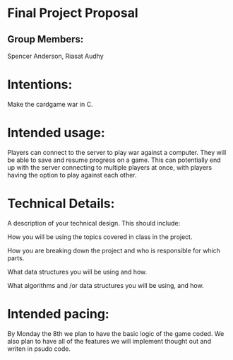 # Final Project Proposal

## Group Members:

Spencer Anderson, Riasat Audhy
       
# Intentions:

Make the cardgame war in C.
    
# Intended usage:

Players can connect to the server to play war against a computer. They will be able to save and resume progress on a game. This can potentially end up with the server connecting to multiple players at once, with players having the option to play against each other.
  
# Technical Details:

A description of your technical design. This should include:
   
How you will be using the topics covered in class in the project.
     
How you are breaking down the project and who is responsible for which parts.
  
What data structures you will be using and how.
     
What algorithms and /or data structures you will be using, and how.
    
# Intended pacing:

By Monday the 8th we plan to have the basic logic of the game coded.
We also plan to have all of the features we will implement thought out and writen in psudo code.
